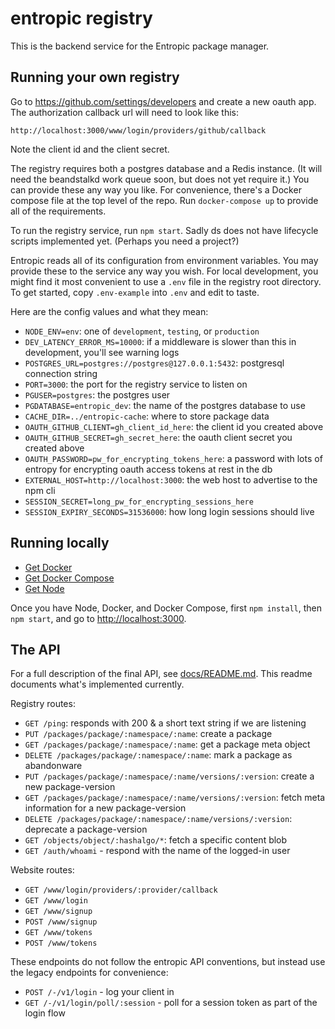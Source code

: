 # entropic registry

This is the backend service for the Entropic package manager.

##  Running your own registry

Go to https://github.com/settings/developers and create a new oauth app. The authorization callback url will need to look like this:

```
http://localhost:3000/www/login/providers/github/callback
```

Note the client id and the client secret.

The registry requires both a postgres database and a Redis instance. (It will need the beandstalkd work queue soon, but does not yet require it.) You can provide these any way you like. For convenience, there's a Docker compose file at the top level of the repo. Run `docker-compose up` to provide all of the requirements.

To run the registry service, run `npm start`. Sadly ds does not have lifecycle scripts implemented yet. (Perhaps you need a project?)

Entropic reads all of its configuration from environment variables. You may provide these to the service any way you wish. For local development, you might find it most convenient to use a `.env` file in the registry root directory. To get started, copy `.env-example` into `.env` and edit to taste.

Here are the config values and what they mean:

* `NODE_ENV=env`: one of `development`, `testing`, or `production`
* `DEV_LATENCY_ERROR_MS=10000`: if a middleware is slower than this in development, you'll see warning logs
* `POSTGRES_URL=postgres://postgres@127.0.0.1:5432`: postgresql connection string
* `PORT=3000`: the port for the registry service to listen on
* `PGUSER=postgres`: the postgres user
* `PGDATABASE=entropic_dev`: the name of the postgres database to use
* `CACHE_DIR=../entropic-cache`: where to store package data
* `OAUTH_GITHUB_CLIENT=gh_client_id_here`: the client id you created above
* `OAUTH_GITHUB_SECRET=gh_secret_here`: the oauth client secret you created above
* `OAUTH_PASSWORD=pw_for_encrypting_tokens_here`: a password with lots of entropy for encrypting oauth access tokens at rest in the db
* `EXTERNAL_HOST=http://localhost:3000`: the web host to advertise to the npm cli
* `SESSION_SECRET=long_pw_for_encrypting_sessions_here`
* `SESSION_EXPIRY_SECONDS=31536000`: how long login sessions should live

## Running locally

* [Get Docker](https://docs.docker.com/install/)
* [Get Docker Compose](https://docs.docker.com/compose/install/)
* [Get Node](https://nodejs.org/en/download/)

Once you have Node, Docker, and Docker Compose, first `npm install`, then `npm start`,
and go to <http://localhost:3000>.


## The API

For a full description of the final API, see  [docs/README.md](../docs/README.md). This readme documents what's implemented currently.

Registry routes:

* `GET /ping`: responds with 200 & a short text string if we are listening
* `PUT /packages/package/:namespace/:name`: create a package
* `GET /packages/package/:namespace/:name`: get a package meta object
* `DELETE /packages/package/:namespace/:name`: mark a package as abandonware
* `PUT /packages/package/:namespace/:name/versions/:version`: create a new package-version
* `GET /packages/package/:namespace/:name/versions/:version`: fetch meta information for a new package-version
* `DELETE /packages/package/:namespace/:name/versions/:version`: deprecate a package-version
* `GET /objects/object/:hashalgo/*`: fetch a specific content blob
* `GET /auth/whoami` - respond with the name of the logged-in user

Website routes:

* `GET /www/login/providers/:provider/callback`
* `GET /www/login`
* `GET /www/signup`
* `POST /www/signup`
* `GET /www/tokens`
* `POST /www/tokens`

These endpoints do not follow the entropic API conventions, but instead use the legacy endpoints for convenience:

* `POST /-/v1/login` - log your client in
* `GET /-/v1/login/poll/:session` - poll for a session token as part of the login flow

